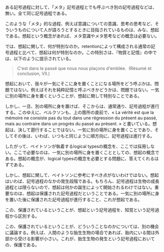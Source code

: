 ある記号過程に対して、「メタ」記号過程とでも呼ぶべき別の記号過程などは、無い。全て同じ記号過程である。

このような「メタ」的な過程、例えば意識についての意識、思考の思考など、そういうものについて人が語ろうとするときに目指されているものは、みな、想起である。想起という概念があれば、メタ意識やメタ思考などの概念は必要ない。

では、想起に関して、何が特別なのか。retentionによって構成される通常の記号過程と比べて、想起は何が特別なのか。この特別さは、『物質と記憶』の中では、以下のように提示されている。

> C'est dans le passé que nous nous plaçons d'emblée.  (Résumé et conclusion, VII.)

想起において、我々が一気にそこに身を置くことになる場所をどう呼ぶかは、問題ではない。例えばそれを純粋記憶と呼ぶべきかどうかは、問題ではない。一気に別の場所に身を置くということが、想起に関して特別なことである。

しかし、一旦、別の場所に身を置けば、そこからは、通常通り、記号過程が進行する。このゆえに、ベルクソンも、上の箇所の直前で、« La vérité est que la mémoire ne consiste pas du tout dans une régression du présent au passé, mais au contraire dans un progrès du passé au présent. » と書いている。想起は、決して遡行することではない。一気に別の場所に身を置くことであり、そしてその後は、いわば、いつもと同じように順方向に、記号過程は進行する。

したがって、ベイトソンが執着するlogical typesの概念を、ここでは採用しない。ここで必要なのは、一気に別の場所に身を置くこととしての、想起の概念である。想起の概念が、logical typesの概念を必要とする問題に、答えてくれるはずである。

しかし、想起に関して、ベイトソンに参考にすべき点がないわけではない。想起はいわば、記号過程のなかの発生段階である。もちろん、記号過程は生物の成長過程とは限らないので、想起は何かの誕生によって開始されるわけではない。重要なのは、想起は保護された記号過程だということである。一気に別の場所に身を置いた後に保護された記号過程が進行すること、これが想起である。

この、保護されているということが、想起という記号過程を、知覚という記号過程から区別する。

この、保護されているということが、どういうことなのかについては、別の機会に議論する。例えば、人間のような胎生生物の場合であれば、胎内にいる間は外部から受ける影響が小さい。これが、胎生生物の発生という記号過程においての、保護である。
